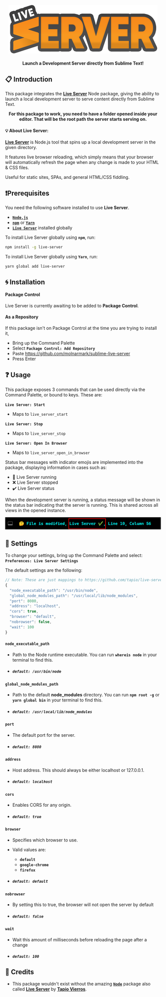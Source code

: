 <p align="center">
  <img src="images/logo.png">
  <h4 align="center">Launch a Development Server directly from Sublime Text!</h4>
</p>

## 📋 Introduction

This package integrates the **[Live Server](https://www.npmjs.com/package/live-server)** Node package, giving the ability to launch a local development server to serve content directly from Sublime Text.

<p align="center">
  <b>For this package to work, you need to have a folder opened inside your editor. That will be the root path the server starts serving on.</b>
</p>

#### 💡 About Live Server:

**[Live Server](https://www.npmjs.com/package/live-server)** is Node.js tool that spins up a local development server in the given directory.

It features live browser reloading, which simply means that your browser will automatically refresh the page when any change is made to your HTML & CSS files.

Useful for static sites, SPAs, and general HTML/CSS fiddling.

## ❗Prerequisites

You need the following software installed to use **Live Server**.

- [**`Node.js`**](https://nodejs.org/)
- [**`npm`**](https://npmjs.com) or [**`Yarn`**](https://yarnpkg.com)
- [**`Live Server`**](https://www.npmjs.com/package/live-server) installed globally

To install Live Server globally using **`npm`**, run:

```sh
npm install -g live-server
```

To install Live Server globally using **`Yarn`**, run:

```sh
yarn global add live-server
```

## 🌀 Installation

#### Package Control

Live Server is currently awaiting to be added to **Package Control**.

[comment]: <> (This package is available in Package Control under the name **Live Server**.)

#### As a Repository

If this package isn't on Package Control at the time you are trying to install it,

- Bring up the Command Palette
- Select **`Package Control: Add Repository`**
- Paste https://github.com/molnarmark/sublime-live-server
- Press Enter

## ❓ Usage

This package exposes 3 commands that can be used directly via the Command Palette, or bound to keys. These are:

**`Live Server: Start`**

- Maps to `live_server_start`

**`Live Server: Stop`**

- Maps to `live_server_stop`

**`Live Server: Open In Browser`**

- Maps to `live_server_open_in_browser`

Status bar messages with indicator emojis are implemented into the package, displaying information in cases such as:

- 🎉 Live Server running
- ❌ Live Server stopped
- ✔️ Live Server status

When the development server is running, a status message will be shown in the status bar indicating that the server is running.
This is shared across all views in the opened instance.

<p align="center">
  <img src="images/statusbar.png">
</p>

## 🔨 Settings

To change your settings, bring up the Command Palette and select: **`Preferences: Live Server Settings`**

The default settings are the following:

```js
// Note: These are just mappings to https://github.com/tapio/live-server#usage-from-command-line
{
  "node_executable_path": "/usr/bin/node",
  "global_node_modules_path": "/usr/local/lib/node_modules",
  "port": 8080,
  "address": "localhost",
  "cors": true,
  "browser": "default",
  "nobrowser": false,
  "wait": 100
}
```

#### **`node_executable_path`**

- Path to the Node runtime executable. You can run **`whereis node`** in your terminal to find this.
- ##### **`default: /usr/bin/node`**

#### **`global_node_modules_path`**

- Path to the default **node_modules** directory. You can run **`npm root -g`** or **`yarn global bin`** in your terminal to find this.
- ##### **`default: /usr/local/lib/node_modules`**

#### **`port`**

- The default port for the server.
- ##### **`default: 8080`**

#### **`address`**

- Host address. This should always be either localhost or 127.0.0.1.
- ##### **`default: localhost`**

#### **`cors`**

- Enables CORS for any origin.
- ##### **`default: true`**

#### **`browser`**

- Specifies which browser to use.
- Valid values are:

  - **`default`**
  - **`google-chrome`**
  - **`firefox`**

- ##### **`default: default`**

#### **`nobrowser`**

- By setting this to true, the browser will not open the server by default
- ##### **`default: false`**

#### **`wait`**

- Wait this amount of milliseconds before reloading the page after a change
- ##### **`default: 100`**

## 🔖 Credits

- This package wouldn't exist without the amazing [**`Node`**](https://nodejs.org/) package also called **[Live Server](https://www.npmjs.com/package/live-server)** by **[Tapio Vierros](https://github.com/tapio)**.
